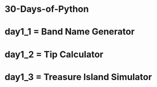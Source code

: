 # 30-Days-of-Python

# day1_1 = Band Name Generator
# day1_2 = Tip Calculator
# day1_3 = Treasure Island Simulator